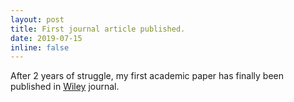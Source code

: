 ```yaml
---
layout: post
title: First journal article published.
date: 2019-07-15 
inline: false
---
```


After 2 years of struggle, my first academic paper has finally been published in [Wiley](https://onlinelibrary.wiley.com/doi/full/10.1002/ett.3675) journal. 
